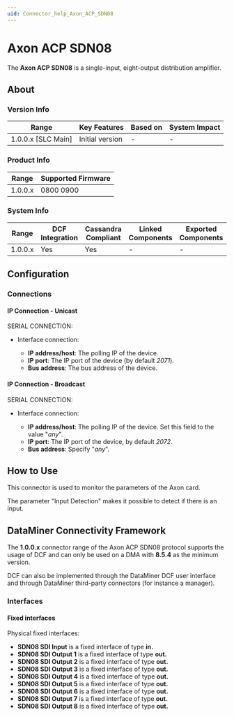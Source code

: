 ```yaml
---
uid: Connector_help_Axon_ACP_SDN08
---
```


# Axon ACP SDN08

The **Axon ACP SDN08** is a single-input, eight-output distribution amplifier.

## About

### Version Info

| **Range**            | **Key Features** | **Based on** | **System Impact** |
|----------------------|------------------|--------------|-------------------|
| 1.0.0.x \[SLC Main\] | Initial version  | \-           | \-                |

### Product Info

| **Range** | **Supported Firmware** |
|-----------|------------------------|
| 1.0.0.x   | 0800 0900              |

### System Info

| **Range** | **DCF Integration** | **Cassandra Compliant** | **Linked Components** | **Exported Components** |
|-----------|---------------------|-------------------------|-----------------------|-------------------------|
| 1.0.0.x   | Yes                 | Yes                     | \-                    | \-                      |

## Configuration

### Connections

#### IP Connection - Unicast

SERIAL CONNECTION:

- Interface connection:

  - **IP address/host**: The polling IP of the device.
  - **IP port**: The IP port of the device (by default *2071*).
  - **Bus address**: The bus address of the device.

#### IP Connection - Broadcast

SERIAL CONNECTION:

- Interface connection:

  - **IP address/host**: The polling IP of the device. Set this field to the value "*any*".
  - **IP port**: The IP port of the device, by default *2072*.
  - **Bus address**: Specify "*any*".

## How to Use

This connector is used to monitor the parameters of the Axon card.

The parameter "Input Detection" makes it possible to detect if there is an input.

## DataMiner Connectivity Framework

The **1.0.0.x** connector range of the Axon ACP SDN08 protocol supports the usage of DCF and can only be used on a DMA with **8.5.4** as the minimum version.

DCF can also be implemented through the DataMiner DCF user interface and through DataMiner third-party connectors (for instance a manager).

### Interfaces

#### Fixed interfaces

Physical fixed interfaces:

- **SDN08 SDI Input** is a fixed interface of type **in.**
- **SDN08 SDI Output 1** is a fixed interface of type **out.**
- **SDN08 SDI Output 2** is a fixed interface of type **out.**
- **SDN08 SDI Output 3** is a fixed interface of type **out.**
- **SDN08 SDI Output 4** is a fixed interface of type **out.**
- **SDN08 SDI Output 5** is a fixed interface of type **out.**
- **SDN08 SDI Output 6** is a fixed interface of type **out.**
- **SDN08 SDI Output 7** is a fixed interface of type **out.**
- **SDN08 SDI Output 8** is a fixed interface of type **out.**
